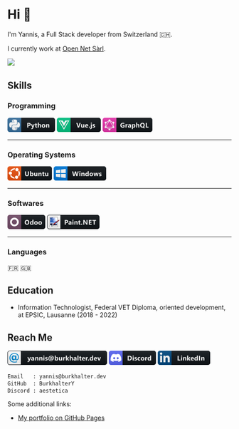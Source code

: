 # Hi 🥸

I'm Yannis, a Full Stack developer from Switzerland 🇨🇭.

I currently work at [Open Net Sàrl](https://www.open-net.ch/).

![](https://komarev.com/ghpvc/?username=BurkhalterY&style=for-the-badge)

## Skills

### Programming

![Python](medias/python.png)
![Vue.js](medias/vue.png)
![GraphQL](medias/graphql.png)

---

### Operating Systems

![Ubuntu](medias/ubuntu.png)
![Windows](medias/windows.png)

---

### Softwares

![Odoo](medias/odoo.png)
![Paint.NET](medias/paintdotnet.png)

---

### Languages

🇫🇷 🇬🇧

## Education

- Information Technologist, Federal VET Diploma, oriented development, at EPSIC, Lausanne (2018 - 2022)

## Reach Me

[![yannis@burkhalter.dev](medias/email.png)](mailto:yannis@burkhalter.dev)
[![Discord](medias/discord.png)](https://discordapp.com/users/317230160124313610)
[![LinkedIn](medias/linkedin.png)](https://www.linkedin.com/in/yannis-burkhalter)

    Email   : yannis@burkhalter.dev
    GitHub  : BurkhalterY
    Discord : aestetica

Some additional links:

- [My portfolio on GitHub Pages](https://burkhaltery.github.io/en)
